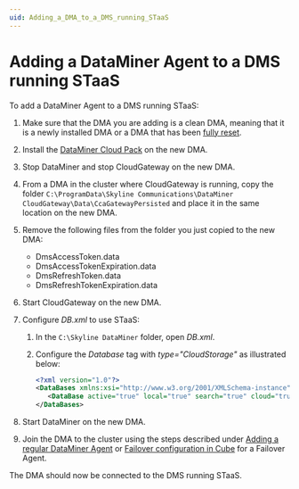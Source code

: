 ```yaml
---
uid: Adding_a_DMA_to_a_DMS_running_STaaS
---
```


# Adding a DataMiner Agent to a DMS running STaaS

To add a DataMiner Agent to a DMS running STaaS:

1. Make sure that the DMA you are adding is a clean DMA, meaning that it is a newly installed DMA or a DMA that has been [fully reset](xref:Factory_reset_tool).

1. Install the [DataMiner Cloud Pack](xref:CloudPackages) on the new DMA.

1. Stop DataMiner and stop CloudGateway on the new DMA.

1. From a DMA in the cluster where CloudGateway is running, copy the folder `C:\ProgramData\Skyline Communications\DataMiner CloudGateway\Data\CcaGatewayPersisted` and place it in the same location on the new DMA.

1. Remove the following files from the folder you just copied to the new DMA:

   - DmsAccessToken.data
   - DmsAccessTokenExpiration.data
   - DmsRefreshToken.data
   - DmsRefreshTokenExpiration.data

1. Start CloudGateway on the new DMA.

1. Configure *DB.xml* to use STaaS:

   1. In the `C:\Skyline DataMiner` folder, open *DB.xml*.

   1. Configure the *Database* tag with *type="CloudStorage"* as illustrated below:

      ```xml
      <?xml version="1.0"?>
      <DataBases xmlns:xsi="http://www.w3.org/2001/XMLSchema-instance" xmlns:xsd="http://www.w3.org/2001/XMLSchema" xmlns="http://www.skyline.be/config/db">
         <DataBase active="true" local="true" search="true" cloud="true" type="CloudStorage"/>
      </DataBases>
      ```

1. Start DataMiner on the new DMA.

1. Join the DMA to the cluster using the steps described under [Adding a regular DataMiner Agent](xref:Adding_a_regular_DataMiner_Agent) or [Failover configuration in Cube](xref:Failover_configuration_in_Cube) for a Failover Agent.

The DMA should now be connected to the DMS running STaaS.
